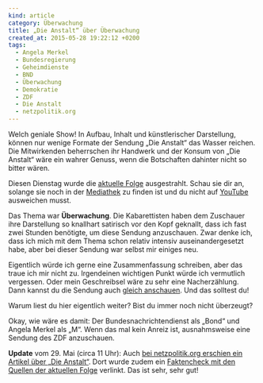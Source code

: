 ```yaml
---
kind: article
category: Überwachung
title: „Die Anstalt“ über Überwachung
created_at: 2015-05-28 19:22:12 +0200
tags:
  - Angela Merkel
  - Bundesregierung
  - Geheimdienste
  - BND
  - Überwachung
  - Demokratie
  - ZDF
  - Die Anstalt
  - netzpolitik.org
---
```


Welch geniale Show! In Aufbau, Inhalt und künstlerischer Darstellung, können
nur wenige Formate der Sendung „Die Anstalt“ das Wasser reichen. Die
Mitwirkenden beherrschen ihr Handwerk und der Konsum von „Die Anstalt“ wäre ein
wahrer Genuss, wenn die Botschaften dahinter nicht so bitter wären.

Diesen Dienstag wurde die [aktuelle Folge][mediathek] ausgestrahlt. Schau sie
dir an, solange sie noch in der [Mediathek][] zu finden ist und du nicht auf
[YouTube][yt] ausweichen musst.

Das Thema war **Überwachung**. Die Kabarettisten haben dem Zuschauer ihre
Darstellung so knallhart satirisch vor den Kopf geknallt, dass ich fast zwei
Stunden benötigte, um diese Sendung anzuschauen. Zwar denke ich, dass ich mich
mit dem Thema schon relativ intensiv auseinandergesetzt habe, aber bei dieser
Sendung war selbst mir einiges neu.

Eigentlich würde ich gerne eine Zusammenfassung schreiben, aber das traue ich
mir nicht zu. Irgendeinen wichtigen Punkt würde ich vermutlich vergessen. Oder
mein Geschreibsel wäre zu sehr eine Nacherzählung. Dann kannst du die Sendung
auch [gleich anschauen][mediathek]. Und das solltest du!

Warum liest du hier eigentlich weiter? Bist du immer noch nicht überzeugt?

Okay, wie wäre es damit: Der Bundesnachrichtendienst als „Bond“ und Angela
Merkel als „M“. Wenn das mal kein Anreiz ist, ausnahmsweise eine Sendung des
ZDF anzuschauen.

**Update** vom 29. Mai (circa 11 Uhr): Auch [bei netzpolitik.org erschien ein
Artikel über „Die Anstalt“][np]. Dort wurde zudem ein [Faktencheck mit den
Quellen der aktuellen Folge][data] verlinkt. Das ist sehr, sehr gut!


[mediathek]: http://www.zdf.de/ZDFmediathek/kanaluebersicht/2078314#/beitrag/video/2407406/%22Die-Anstalt%22-vom-26-Mai-2015
  "„Die Anstalt“ vom 26. Mai in der ZDF Mediathek. Anschalten lohnt sich!"

[yt]: https://www.youtube.com/watch?v=bzsKNZsRbgk
  "Einer der vielen Uploads der letzten Folge von „Die Anstalt“ bei YouTube."

[np]: https://netzpolitik.org/2015/die-anstalt-im-zdf-video-der-name-ist-bnd-james-bnd/
  "Auch netzpolitik.org lobt die aktuelle Folge von „Die Anstalt“."

[data]: http://www.zdf.de/ZDF/zdfportal/blob/38627008/1/data.pdf
  "Faktencheck zur aktuellen Folge von „Die Anstalt“."

